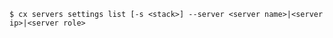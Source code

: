 <!-- layout:code post: servers_usage -->

```
$ cx servers settings list [-s <stack>] --server <server name>|<server ip>|<server role>
```
